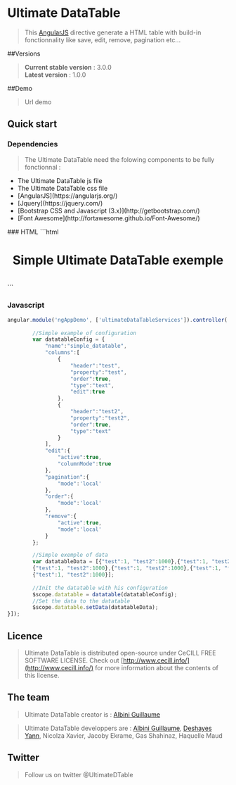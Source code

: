 # Ultimate DataTable

> This [AngularJS](http://www.angularjs.org) directive generate a HTML table with build-in fonctionnality like save, edit, remove, pagination etc...

##Versions
> **Current stable version** : 3.0.0<br>
**Latest version** : 1.0.0

##Demo

> Url demo

## Quick start
###  Dependencies
> The Ultimate DataTable need the folowing components to be fully fonctionnal :
<ul>
	<li>The Ultimate DataTable js file</li>
	<li>The Ultimate DataTable css file</li>
	<li>[AngularJS](https://angularjs.org/)</li>
	<li>[Jquery](https://jquery.com/)</li>
	<li>[Bootstrap CSS and Javascript (3.x)](http://getbootstrap.com/)</li>
	<li>[Font Awesome](http://fortawesome.github.io/Font-Awesome/)</li>
</ul>
### HTML
```html
<body ng-app="ngAppDemo">
 <div class="container-fluid">
	<div class="row">
		<h1 align=center>Simple Ultimate DataTable exemple</h1><br>
		<div ng-controller="ngAppDemoController">
			<div class="col-md-12 col-lg-12" ultimate-datatable="datatable">
			</div>
		</div>
	</div>
 </div>
</body>
```

### Javascript
```javascript
angular.module('ngAppDemo', ['ultimateDataTableServices']).controller('ngAppDemoController', ['$scope','datatable',function($scope,datatable) {
		
		//Simple example of configuration
		var datatableConfig = {
			"name":"simple_datatable",
			"columns":[
				{
					"header":"test",
					"property":"test",
					"order":true,
					"type":"text",
					"edit":true
				},
				{
					"header":"test2",
					"property":"test2",
					"order":true,
					"type":"text"
				}
			],
			"edit":{
				"active":true,
				"columnMode":true
			},
			"pagination":{
				"mode":'local'
			},
			"order":{
				"mode":'local'
			},
			"remove":{
				"active":true,
				"mode":'local'
			}
		};

		//Simple exemple of data
		var datatableData = [{"test":1, "test2":1000},{"test":1, "test2":1000},{"test":1, "test2":1000},
		{"test":1, "test2":1000},{"test":1, "test2":1000},{"test":1, "test2":1000},
		{"test":1, "test2":1000}];
		
		//Init the datatable with his configuration
		$scope.datatable = datatable(datatableConfig);
		//Set the data to the datatable
		$scope.datatable.setData(datatableData);
}]);
```				


## Licence 
> Ultimate DataTable is distributed open-source under CeCILL FREE SOFTWARE LICENSE. Check out [http://www.cecill.info/](http://www.cecill.info/) for more information about the contents of this license.

## The team

> Ultimate DataTable creator is : [Albini Guillaume](https://www.linkedin.com/in/agconsulting/fr)<br>

> Ultimate DataTable developpers are : [Albini Guillaume](https://www.linkedin.com/in/agconsulting/fr), [Deshayes Yann](https://github.com/ydeshayes), Nicolza Xavier, Jacoby Ekrame, Gas Shahinaz, Haquelle Maud

## Twitter

> Follow us on twitter @UltimateDTable